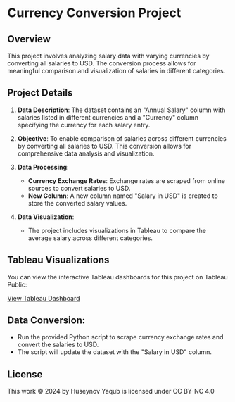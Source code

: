 # Currency Conversion Project

## Overview

This project involves analyzing salary data with varying currencies by converting all salaries to USD. The conversion process allows for meaningful comparison and visualization of salaries in different categories.

## Project Details

1. **Data Description**: The dataset contains an "Annual Salary" column with salaries listed in different currencies and a "Currency" column specifying the currency for each salary entry.

2. **Objective**: To enable comparison of salaries across different currencies by converting all salaries to USD. This conversion allows for comprehensive data analysis and visualization.

3. **Data Processing**:
   - **Currency Exchange Rates**: Exchange rates are scraped from online sources to convert salaries to USD.
   - **New Column**: A new column named "Salary in USD" is created to store the converted salary values.

4. **Data Visualization**:
   - The project includes visualizations in Tableau to compare the average salary across different categories.

## Tableau Visualizations

You can view the interactive Tableau dashboards for this project on Tableau Public:

 [View Tableau Dashboard](https://public.tableau.com/app/profile/yaqub.huseynov/viz/Currency_Conversion_Project/Industry)

## Data Conversion:
   - Run the provided Python script to scrape currency exchange rates and convert the salaries to USD.
   - The script will update the dataset with the "Salary in USD" column.

## License
This work © 2024 by Huseynov Yaqub is licensed under CC BY-NC 4.0 

